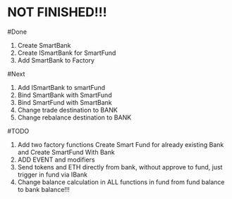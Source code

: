 # NOT FINISHED!!!

#Done

1) Create SmartBank
2) Create ISmartBank for SmartFund
3) Add SmartBank to Factory

#Next
1) Add ISmartBank to smartFund
2) Bind SmartBank with SmartFund
3) Bind SmartFund with SmartBank
4) Change trade destination to BANK
5) Change rebalance destination to BANK

#TODO
1) Add two factory functions Create Smart Fund for already existing Bank and Create SmartFund With Bank
2) ADD EVENT and modifiers
3) Send tokens and ETH directly from bank, without approve to fund, just trigger in fund via IBank
4) Change balance calculation in ALL functions in fund from fund balance to bank balance!!!
